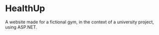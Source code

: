 # HealthUp
 A website made for a fictional gym, in the context of a university project, using ASP.NET.
